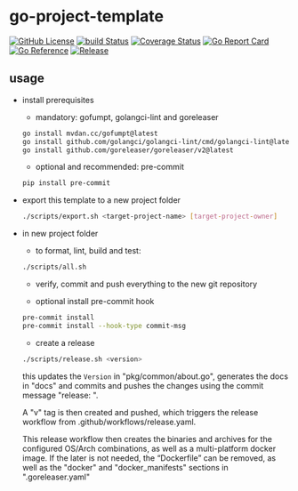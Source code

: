 # go-project-template

[![GitHub License](https://img.shields.io/github/license/gms1/go-project-template)](https://raw.githubusercontent.com/gms1/go-project-template/refs/heads/main/LICENSE)
[![build Status](https://github.com/gms1/go-project-template/actions/workflows/build.yaml/badge.svg)](https://github.com/gms1/go-project-template/actions/workflows/build.yaml)
[![Coverage Status](https://codecov.io/gh/gms1/go-project-template/branch/main/graph/badge.svg)](https://codecov.io/gh/gms1/go-project-template)
[![Go Report Card](https://goreportcard.com/badge/github.com/gms1/go-project-template)](https://goreportcard.com/report/github.com/gms1/go-project-template)
[![Go Reference](https://pkg.go.dev/badge/github.com/gms1/go-project-template?status.svg)](https://pkg.go.dev/github.com/gms1/go-project-template?tab=doc)
[![Release](https://img.shields.io/github/release/gms1/go-project-template.svg?style=flat-square)](https://github.com/gms1/go-project-template/releases)

## usage

- install prerequisites

  - mandatory: gofumpt, golangci-lint and goreleaser

  ```bash
  go install mvdan.cc/gofumpt@latest
  go install github.com/golangci/golangci-lint/cmd/golangci-lint@latest
  go install github.com/goreleaser/goreleaser/v2@latest
  ```

  - optional and recommended: pre-commit

  ```bash
  pip install pre-commit
  ```

- export this template to a new project folder

  ```bash
  ./scripts/export.sh <target-project-name> [target-project-owner]
  ```

- in new project folder

  - to format, lint, build and test:

  ```bash
  ./scripts/all.sh
  ```

  - verify, commit and push everything to the new git repository

  - optional install pre-commit hook

  ```bash
  pre-commit install
  pre-commit install --hook-type commit-msg
  ```

  - create a release

  ```bash
  ./scripts/release.sh <version>
  ```

  this updates the `Version` in "pkg/common/about.go", generates the docs in "docs" and commits and pushes the changes using the commit message "release: <version>".

  A "v<version>" tag is then created and pushed, which triggers the release workflow from .github/workflows/release.yaml.

  This release workflow then creates the binaries and archives for the configured OS/Arch combinations, as well as a multi-platform docker image. If the later is not needed, the “Dockerfile” can be removed, as well as the "docker" and "docker_manifests" sections in ".goreleaser.yaml"
